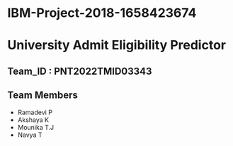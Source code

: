 # IBM-Project-2018-1658423674
# University Admit Eligibility Predictor

## Team_ID : PNT2022TMID03343

## Team Members
* Ramadevi P
* Akshaya K
* Mounika T.J
* Navya T

